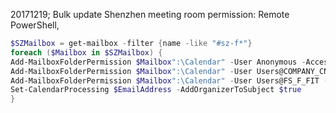20171219; Bulk update Shenzhen meeting room permission:
Remote PowerShell,
```powershell
$SZMailbox = get-mailbox -filter {name -like "#sz-f*"}
foreach ($Mailbox in $SZMailbox) {
Add-MailboxFolderPermission $Mailbox":\Calendar" -User Anonymous -AccessRight Reviewer
Add-MailboxFolderPermission $Mailbox":\Calendar" -User Users@COMPANY_CN_SZ -AccessRight Author
Add-MailboxFolderPermission $Mailbox":\Calendar" -User Users@FS_F_FIT -AccessRight Owner
Set-CalendarProcessing $EmailAddress -AddOrganizerToSubject $true
} 
```
